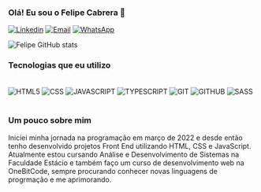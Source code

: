 ### Olá! Eu sou o Felipe Cabrera 👋

[![Linkedin](https://img.shields.io/badge/LinkedIn-0077B5?style=for-the-badge&logo=linkedin&logoColor=white)](https://linkedin.com/in/FelipeCabrera84)
[![Email](https://img.shields.io/badge/Gmail-D14836?style=for-the-badge&logo=gmail&logoColor=white)](https://felipechagascabrera@gmail.com)
[![WhatsApp](https://img.shields.io/badge/WhatsApp-25D366?style=for-the-badge&logo=whatsapp&logoColor=white)](https://wa.me/5511910724427)

![Felipe GitHub stats](https://github-readme-stats.vercel.app/api?username=FelipeCabrera84&show_icons=true&theme=dracula)

### Tecnologias que eu utilizo

<div style="display: inline-block"><br>
  <img align="center" alt="HTML5" src="https://img.shields.io/badge/HTML5-E34F26?style=for-the-badge&logo=html5&logoColor=white">
  <img align="center" alt="CSS" src="https://img.shields.io/badge/CSS3-1572B6?style=for-the-badge&logo=css3&logoColor=white">
  <img align="center" alt="JAVASCRIPT" src="https://img.shields.io/badge/JavaScript-F7DF1E?style=for-the-badge&logo=javascript&logoColor=black">
  <img align="center" alt="TYPESCRIPT" src="https://img.shields.io/badge/TypeScript-007ACC?style=for-the-badge&logo=typescript&logoColor=white">
  <img align="center" alt="GIT" src="https://img.shields.io/badge/GIT-E44C30?style=for-the-badge&logo=git&logoColor=white">
  <img align="center" alt="GITHUB" src="https://img.shields.io/badge/GitHub-100000?style=for-the-badge&logo=github&logoColor=white">
  <img align="center" alt="SASS" src="https://img.shields.io/badge/Sass-CC6699?style=for-the-badge&logo=sass&logoColor=white">
</div><br><br>

### Um pouco sobre mim

 Iniciei minha jornada na programação em março de 2022 e desde então tenho desenvolvido projetos Front End utilizando HTML, CSS e JavaScript. Atualmente estou cursando Análise e Desenvolvimento de Sistemas na Faculdade Estácio e também faço um curso de desenvolvimento web na OneBitCode, sempre procurando conhecer novas linguagens de progrmação e me aprimorando.
